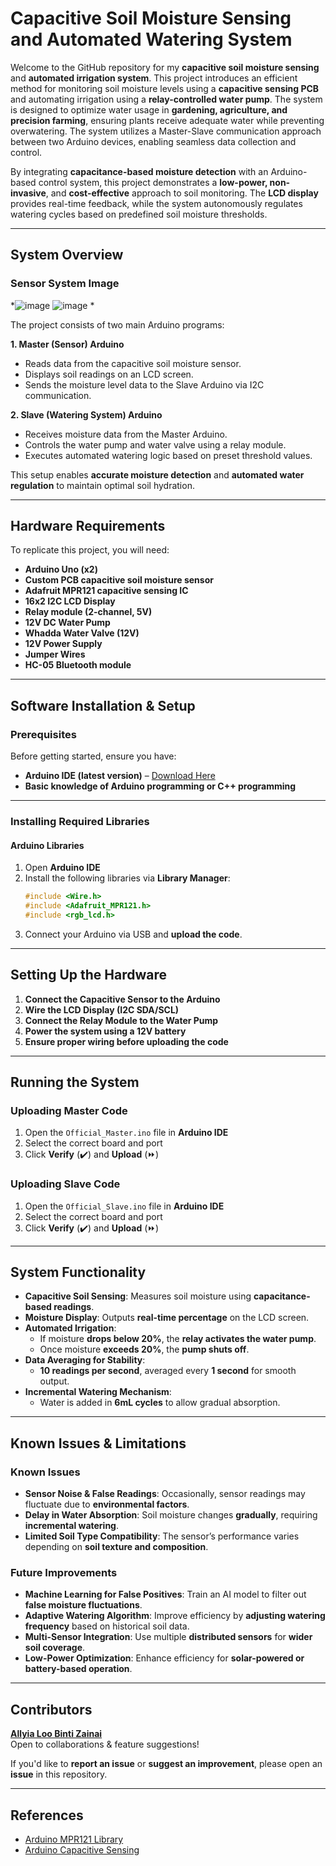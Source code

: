 # **Capacitive Soil Moisture Sensing and Automated Watering System**

Welcome to the GitHub repository for my **capacitive soil moisture sensing** and **automated irrigation system**. This project introduces an efficient method for monitoring soil moisture levels using a **capacitive sensing PCB** and automating irrigation using a **relay-controlled water pump**. The system is designed to optimize water usage in **gardening, agriculture, and precision farming**, ensuring plants receive adequate water while preventing overwatering. The system utilizes a Master-Slave communication approach between two Arduino devices, enabling seamless data collection and control.

By integrating **capacitance-based moisture detection** with an Arduino-based control system, this project demonstrates a **low-power, non-invasive**, and **cost-effective** approach to soil monitoring. The **LCD display** provides real-time feedback, while the system autonomously regulates watering cycles based on predefined soil moisture thresholds.

---

##  System Overview

### **Sensor System Image**
*![image](https://github.com/user-attachments/assets/e8da0b6e-5de6-4a7e-bcfe-84e34dc8414d)
![image](https://github.com/user-attachments/assets/03141423-f368-4b49-9ed8-233db4bbab41)
*

The project consists of two main Arduino programs:

**1. Master (Sensor) Arduino**
- Reads data from the capacitive soil moisture sensor.
- Displays soil readings on an LCD screen.
- Sends the moisture level data to the Slave Arduino via I2C communication.

**2. Slave (Watering System) Arduino**
- Receives moisture data from the Master Arduino.
- Controls the water pump and water valve using a relay module.
- Executes automated watering logic based on preset threshold values.


This setup enables **accurate moisture detection** and **automated water regulation** to maintain optimal soil hydration.

---

##  Hardware Requirements

To replicate this project, you will need:

- **Arduino Uno (x2)**
- **Custom PCB capacitive soil moisture sensor**
- **Adafruit MPR121 capacitive sensing IC**
- **16x2 I2C LCD Display**
- **Relay module (2-channel, 5V)**
- **12V DC Water Pump**
- **Whadda Water Valve (12V)**
- **12V Power Supply**
- **Jumper Wires**
- **HC-05 Bluetooth module**

---

##  Software Installation & Setup

### **Prerequisites**
Before getting started, ensure you have:
- **Arduino IDE (latest version)** – [Download Here](https://www.arduino.cc/en/software)
- **Basic knowledge of Arduino programming or C++ programming**

---

### **Installing Required Libraries**

#### **Arduino Libraries**
1. Open **Arduino IDE**
2. Install the following libraries via **Library Manager**:
   ```cpp
   #include <Wire.h>
   #include <Adafruit_MPR121.h>
   #include <rgb_lcd.h>
   ```
3. Connect your Arduino via USB and **upload the code**.

---

##  Setting Up the Hardware

1. **Connect the Capacitive Sensor to the Arduino**
2. **Wire the LCD Display (I2C SDA/SCL)**
3. **Connect the Relay Module to the Water Pump**
4. **Power the system using a 12V battery**
5. **Ensure proper wiring before uploading the code**

---

##  Running the System

### **Uploading Master Code**
1. Open the `Official_Master.ino` file in **Arduino IDE**
2. Select the correct board and port
3. Click **Verify** (✔️) and **Upload** (⏩)

### **Uploading Slave Code**
1. Open the `Official_Slave.ino` file in **Arduino IDE**
2. Select the correct board and port
3. Click **Verify** (✔️) and **Upload** (⏩)

---

##  System Functionality

- **Capacitive Soil Sensing**: Measures soil moisture using **capacitance-based readings**.
- **Moisture Display**: Outputs **real-time percentage** on the LCD screen.
- **Automated Irrigation**:
  - If moisture **drops below 20%**, the **relay activates the water pump**.
  - Once moisture **exceeds 20%**, the **pump shuts off**.
- **Data Averaging for Stability**:
  - **10 readings per second**, averaged every **1 second** for smooth output.
- **Incremental Watering Mechanism**:
  - Water is added in **6mL cycles** to allow gradual absorption.

---

##  Known Issues & Limitations

### **Known Issues**
- **Sensor Noise & False Readings**: Occasionally, sensor readings may fluctuate due to **environmental factors**.
- **Delay in Water Absorption**: Soil moisture changes **gradually**, requiring **incremental watering**.
- **Limited Soil Type Compatibility**: The sensor’s performance varies depending on **soil texture and composition**.

### **Future Improvements**
- **Machine Learning for False Positives**: Train an AI model to filter out **false moisture fluctuations**.
- **Adaptive Watering Algorithm**: Improve efficiency by **adjusting watering frequency** based on historical soil data.
- **Multi-Sensor Integration**: Use multiple **distributed sensors** for **wider soil coverage**.
- **Low-Power Optimization**: Enhance efficiency for **solar-powered or battery-based operation**.

---

##  Contributors

 **[Allyia Loo Binti Zainai](https://github.com/Allyia)**  
 Open to collaborations & feature suggestions!  

If you'd like to **report an issue** or **suggest an improvement**, please open an **issue** in this repository. 

---

##  References

- [Arduino MPR121 Library](https://github.com/adafruit/Adafruit_MPR121)
- [Arduino Capacitive Sensing](https://playground.arduino.cc/Main/CapacitiveSensor/)
